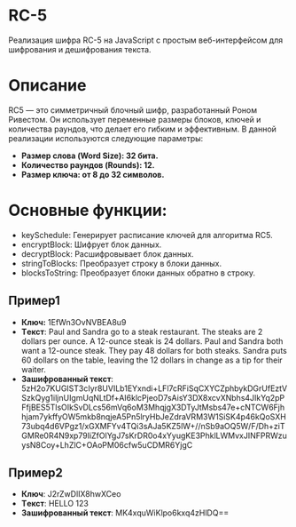 # RC-5
Реализация шифра RC-5 на JavaScript с простым веб-интерфейсом для шифрования и дешифрования текста.
# Описание
RC5 — это симметричный блочный шифр, разработанный Роном Ривестом. Он использует переменные размеры блоков, ключей и количества раундов, что делает его гибким и эффективным. В данной реализации используются следующие параметры:
- **Размер слова (Word Size): 32 бита.**
- **Количество раундов (Rounds): 12.**
- **Размер ключа: от 8 до 32 символов.**

# Основные функции:
- keySchedule: Генерирует расписание ключей для алгоритма RC5.
- encryptBlock: Шифрует блок данных.
- decryptBlock: Расшифровывает блок данных.
- stringToBlocks: Преобразует строку в блоки данных.
- blocksToString: Преобразует блоки данных обратно в строку.
  
## Пример1
- **Ключ:** 1EfWn3OvNVBEA8u9
- **Tекст**: Paul and Sandra go to a steak restaurant. The steaks are 2 dollars per ounce. A 12-ounce steak is 24 dollars. Paul and Sandra both want a 12-ounce steak. They pay 48 dollars for both steaks. Sandra puts 60 dollars on the table, leaving the 12 dollars in change as a tip for their waiter.
- **Зашифрованный текст**: 5zH2o7KUGIST3cIyr8UVILb1EYxndi+LFl7cRFiSqCXYCZphbykDGrUfEztVSzkQyg1iljnUIgmUqNLtDf+AI6klcPjeoD7sAisY3DX8xcvXNbhs4JIkYq2pPFfjBES5TlsOIkSvDLcs56mVq6oM3MhqjgX3DTyJtMsbs47e+cNTCW6Fjhhjam7ykffyOW5mkb8nqjeA5Pn5lryHbJeZdraVRM3W1SiSK4p46kQoSXH73ubq4d6VPgz1/xGXMFYv4TQi3sAJa5KZ5lW+//nSb9aOQ5W/F/Dh+ziTGMRe0R4N9xp79IiZfOlYgJ7sKrDR0o4xYyugKE3PhklLWMvxJINFPRWzuysN8Coy+LhZlC+OAoPM06cfw5uCDMR6YjgC
## Пример2
- **Ключ**: J2rZwDlIX8hwXCeo
- **Tекст**: HELLO 123
- **Зашифрованный текст**: MK4xquWiKlpo6kxq4zHlDQ==

